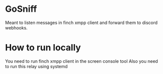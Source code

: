 # GoSniff

Meant to listen messages in finch xmpp client and forward them to discord webhooks.

# How to run locally

You need to run finch xmpp client in the screen console tool
Also you need to run this relay using systemd

